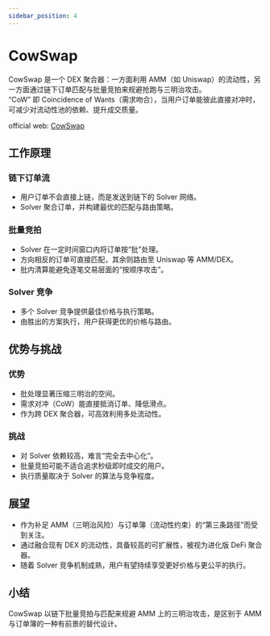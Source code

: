 ```yaml
---
sidebar_position: 4
---
```


# CowSwap

CowSwap 是一个 DEX 聚合器：一方面利用 AMM（如 Uniswap）的流动性，另一方面通过链下订单匹配与批量竞拍来规避抢跑与三明治攻击。  
“CoW” 即 Coincidence of Wants（需求吻合），当用户订单能彼此直接对冲时，可减少对流动性池的依赖、提升成交质量。

official web: [CowSwap](https://swap.cow.fi/#/1/swap/WETH/0xA0b86991c6218b36c1d19D4a2e9Eb0cE3606eB48)


## 工作原理
### 链下订单流
- 用户订单不会直接上链，而是发送到链下的 Solver 网络。  
- Solver 聚合订单，并构建最优的匹配与路由策略。  

### 批量竞拍
- Solver 在一定时间窗口内将订单按“批”处理。  
- 方向相反的订单可直接匹配，其余则路由至 Uniswap 等 AMM/DEX。  
- 批内清算能避免逐笔交易层面的“按顺序攻击”。  

### Solver 竞争
- 多个 Solver 竞争提供最佳价格与执行策略。  
- 由胜出的方案执行，用户获得更优的价格与路由。  

## 优势与挑战

### 优势
- 批处理显著压缩三明治的空间。  
- 需求对冲（CoW）能直接抵消订单、降低滑点。  
- 作为跨 DEX 聚合器，可高效利用多处流动性。  

### 挑战
- 对 Solver 依赖较高，难言“完全去中心化”。  
- 批量竞拍可能不适合追求秒级即时成交的用户。  
- 执行质量取决于 Solver 的算法与竞争程度。  

## 展望
- 作为补足 AMM（三明治风险）与订单簿（流动性约束）的“第三条路径”而受到关注。  
- 通过融合现有 DEX 的流动性，具备较高的可扩展性，被视为进化版 DeFi 聚合器。  
- 随着 Solver 竞争机制成熟，用户有望持续享受更好价格与更公平的执行。  

## 小结
CowSwap 以链下批量竞拍与匹配来规避 AMM 上的三明治攻击，是区别于 AMM 与订单簿的一种有前景的替代设计。
